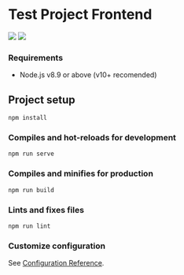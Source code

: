 # Test Project Frontend

![](https://i.ibb.co/GdwxYVc/frontend1.jpg)
![](https://i.ibb.co/VgkKGVV/frontend2.jpg)

### Requirements
* Node.js v8.9 or above (v10+ recomended)

## Project setup
```
npm install
```

### Compiles and hot-reloads for development
```
npm run serve
```

### Compiles and minifies for production
```
npm run build
```

### Lints and fixes files
```
npm run lint
```

### Customize configuration
See [Configuration Reference](https://cli.vuejs.org/config/).

